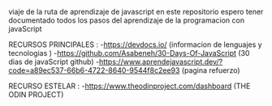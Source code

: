 viaje de la ruta de aprendizaje de javascript en este repositorio espero tener documentado todos los pasos del aprendizaje de la programacion con javaScript

RECURSOS PRINCIPALES :
-https://devdocs.io/ (informacion de lenguajes y tecnologias )
-https://github.com/Asabeneh/30-Days-Of-JavaScript (30 dias de javaScript github)
-https://www.aprendejavascript.dev/?code=a89ec537-66b6-4722-8640-9544f8c2ee93 (pagina refuerzo)

RECURSO ESTELAR :
-https://www.theodinproject.com/dashboard (THE ODIN PROJECT)